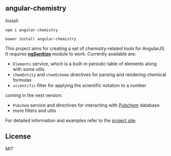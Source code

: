 ## angular-chemistry

Install:

`npm i angular-chemistry`

`bower install angular-chemistry`

This project aims for creating a set of chemistry-related tools for AngularJS.
It requires [**ngSanitize**](https://docs.angularjs.org/api/ngSanitize) module to work.
Currently available are:
+ `Elements` service, which is a built-in periodic table of elements along with some utils
+ `chemEntity` and `chemScheme` directives for parsing and rendering chemical formulas
+ `scientific` filter for applying the scientific notation to a number
   
coming in the next version:
+ `Pubchem` service and directives for interacting with [Pubchem](https://pubchem.ncbi.nlm.nih.gov/) database.
+ more filters and utils

For detailed information and examples refer to the [project site](http://mmmalik.github.io/angular-chemistry/#/).

## License
MIT